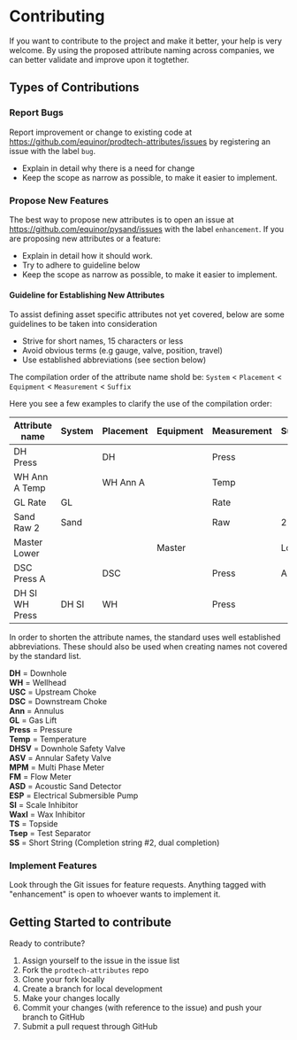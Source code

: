 # Contributing

If you want to contribute to the project and make it better, your help 
is very welcome. By using the proposed attribute naming across companies, we can better validate and improve upon it togtether.

## Types of Contributions

### Report Bugs

Report improvement or change to existing code at https://github.com/equinor/prodtech-attributes/issues by registering an issue with the label `bug`.

* Explain in detail why there is a need for change
* Keep the scope as narrow as possible, to make it easier to implement.

### Propose New Features
The best way to propose new attributes is to open an issue at
https://github.com/equinor/pysand/issues with the label `enhancement`.
If you are proposing new attributes or a feature:

* Explain in detail how it should work.
* Try to adhere to guideline below
* Keep the scope as narrow as possible, to make it easier to implement.


#### Guideline for Establishing New Attributes
To assist defining asset specific attributes not yet covered, below are some guidelines to be taken into consideration

* Strive for short names, 15 characters or less
* Avoid obvious terms (e.g gauge, valve, position, travel)
* Use established abbreviations (see section below)

The compilation order of the attribute name shold be: `System` < `Placement` < `Equipment` < `Measurement` < `Suffix`

Here you see a few examples to clarify the use of the compilation order:

| Attribute name | System | Placement | Equipment | Measurement | Suffix |
|----------------|--------|-----------|-----------|-------------|--------|
| DH Press       |        | DH        |           | Press       |        |
| WH Ann A Temp  |        | WH Ann A  |           | Temp        |        |
| GL Rate        | GL     |           |           | Rate        |        |
| Sand Raw 2     | Sand   |           |           | Raw         | 2      |
| Master Lower   |        |           | Master    |             | Lower  |
| DSC Press A    |        | DSC       |           | Press       | A      |
| DH SI WH Press | DH SI  | WH        |           | Press       |        |

In order to shorten the attribute names, the standard uses well established abbreviations. These should also be used when creating names not covered by the standard list.

**DH** = Downhole  
**WH** = Wellhead  
**USC** = Upstream Choke  
**DSC** = Downstream Choke  
**Ann** = Annulus  
**GL** = Gas Lift  
**Press** = Pressure  
**Temp** = Temperature  
**DHSV** = Downhole Safety Valve  
**ASV** = Annular Safety Valve  
**MPM** = Multi Phase Meter  
**FM** = Flow Meter  
**ASD** = Acoustic Sand Detector  
**ESP** = Electrical Submersible Pump  
**SI** = Scale Inhibitor  
**WaxI** = Wax Inhibitor  
**TS** = Topside  
**Tsep** = Test Separator  
**SS** = Short String (Completion string #2, dual completion)  


### Implement Features

Look through the Git issues for feature requests. Anything tagged with "enhancement" is open to whoever wants to
implement it.

## Getting Started to contribute

Ready to contribute?

1. Assign yourself to the issue in the issue list
2. Fork the `prodtech-attributes` repo
3. Clone your fork locally
4. Create a branch for local development
5. Make your changes locally
6. Commit your changes (with reference to the issue) and push 
your branch to GitHub
7. Submit a pull request through GitHub